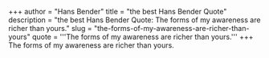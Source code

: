 +++
author = "Hans Bender"
title = "the best Hans Bender Quote"
description = "the best Hans Bender Quote: The forms of my awareness are richer than yours."
slug = "the-forms-of-my-awareness-are-richer-than-yours"
quote = '''The forms of my awareness are richer than yours.'''
+++
The forms of my awareness are richer than yours.
